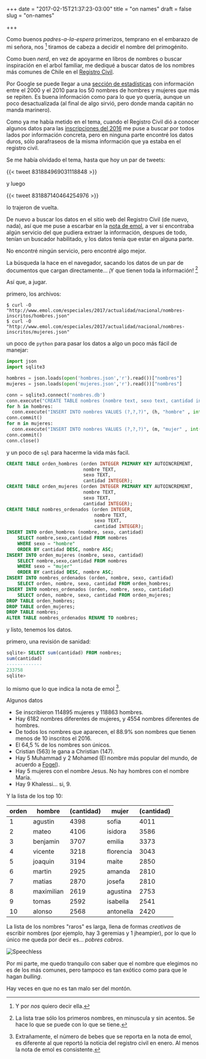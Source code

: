 +++
date = "2017-02-15T21:37:23-03:00"
title = "on names"
draft = false
slug = "on-names"

+++

Como buenos _padres-a-la-espera_ primerizos, temprano en el embarazo de mi señora, nos [^1] tiramos de cabeza a decidir el nombre del primogénito.

Como buen _nerd_, en vez de apoyarme en libros de nombres o buscar inspiración en el arbol familiar, me dediqué a buscar datos de los nombres más comunes de Chile en el [Registro Civil](https://www.srcei.cl/).

Por Google se puede llegar a una [sección de estadísticas](http://www.registrocivil.cl/Servicios/Estadisticas/Archivos/NombresComunes/Nombres_Annos.htm) con información entre el 2000 y el 2010 para los 50 nombres de hombres y mujeres que más se repiten.
Es buena información como para lo que yo quería, aunque un poco desactualizada (al final de algo sirvió, pero donde manda capitán no manda marinero). 

Como ya me había metido en el tema, cuando el Registro Civil dió a conocer algunos datos para las [inscripciones del 2016](https://registrocivilwp.srcei.cl/noticias/sofia-y-agustin-fueron-los-nombres-mas-registrados-y-hubo-menos-inscripciones-de-nacimientos/) me puse a buscar por todos lados por información concreta, pero en ninguna parte encontré los datos duros, sólo parafraseos de la misma información que ya estaba en el registro civil.

Se me había olvidado el tema, hasta que hoy un par de tweets:

{{< tweet 831884969031118848 >}}

y luego

{{< tweet 831887140464254976 >}}

lo trajeron de vuelta.

De nuevo a buscar los datos en el sitio web del Registro Civil (de nuevo, nada), así que me puse a escarbar en la [nota de emol](http://www.emol.com/noticias/Nacional/2017/02/15/844980/Que-tan-popular-es-tu-nombre-Conoce-cuantas-veces-fue-registrado-el-ano-pasado.html), a ver si encontraba algún servicio del que pudiera extraer la información, despues de todo, tenían un buscador habilitado, y los datos tenía que estar en alguna parte.

No encontré ningún servicio, pero encontré algo mejor.

La búsqueda la hace en el navegador, sacando los datos de un par de documentos que cargan directamente... ¡Y que tienen toda la información! [^2]

Así que, a jugar.

primero, los archivos:

```
$ curl -O "http://www.emol.com/especiales/2017/actualidad/nacional/nombres-inscritos/hombres.json"
$ curl -O "http://www.emol.com/especiales/2017/actualidad/nacional/nombres-inscritos/mujeres.json"
```

un poco de `python` para pasar los datos a algo un poco más fácil de manejar:

``` python
import json
import sqlite3

hombres = json.loads(open('hombres.json','r').read())["nombres"]
mujeres = json.loads(open('mujeres.json','r').read())["nombres"]

conn = sqlite3.connect('nombres.db')
conn.execute("CREATE TABLE nombres (nombre text, sexo text, cantidad int)")
for h in hombres:
  conn.execute("INSERT INTO nombres VALUES (?,?,?)", (h, "hombre" , int(hombres[h]['n'])))
conn.commit()
for m in mujeres:
  conn.execute("INSERT INTO nombres VALUES (?,?,?)", (m, "mujer" , int(mujeres[m]['n'])))
conn.commit()
conn.close()
```

y un poco de `sql` para hacerme la vida más facil.

``` sql
CREATE TABLE orden_hombres (orden INTEGER PRIMARY KEY AUTOINCREMENT,
                            nombre TEXT, 
                            sexo TEXT, 
                            cantidad INTEGER);
CREATE TABLE orden_mujeres (orden INTEGER PRIMARY KEY AUTOINCREMENT, 
                            nombre TEXT, 
                            sexo TEXT, 
                            cantidad INTEGER);
CREATE TABLE nombres_ordenados (orden INTEGER, 
                                nombre TEXT, 
                                sexo TEXT, 
                                cantidad INTEGER);
INSERT INTO orden_hombres (nombre, sexo, cantidad) 
    SELECT nombre,sexo,cantidad FROM nombres 
    WHERE sexo = "hombre" 
    ORDER BY cantidad DESC, nombre ASC;
INSERT INTO orden_mujeres (nombre, sexo, cantidad) 
    SELECT nombre,sexo,cantidad FROM nombres 
    WHERE sexo = "mujer" 
    ORDER BY cantidad DESC, nombre ASC;
INSERT INTO nombres_ordenados (orden, nombre, sexo, cantidad) 
    SELECT orden, nombre, sexo, cantidad FROM orden_hombres;
INSERT INTO nombres_ordenados (orden, nombre, sexo, cantidad) 
    SELECT orden, nombre, sexo, cantidad FROM orden_mujeres;
DROP TABLE orden_hombres;
DROP TABLE orden_mujeres;
DROP TABLE nombres;
ALTER TABLE nombres_ordenados RENAME TO nombres;
```

y listo, tenemos los datos.

primero, una revisión de sanidad:
``` sql
sqlite> SELECT sum(cantidad) FROM nombres;
sum(cantidad)
-------------
233758
sqlite>
```
lo mismo que lo que indica la nota de emol [^3].

Algunos datos

* Se inscribieron 114895 mujeres y 118863 hombres.
* Hay 6182 nombres diferentes de mujeres, y 4554 nombres diferentes de hombres.
* De todos los nombres que aparecen, el 88.9% son nombres que tienen menos de 10 inscritos el 2016. 
* El 64,5 % de los nombres son únicos.
* Cristian (563) le gana a Christian (147).
* Hay 5 Muhammad y 2 Mohamed  (El nombre más popular del mundo, de acuerdo a [Fogel](http://www.imdb.com/title/tt0829482/)).
* Hay 5 mujeres con el nombre Jesus. No hay hombres con el nombre María.
* Hay 9 Khalessi... si, 9.

Y la lista de los top 10:

 orden | hombre     | (cantidad) | mujer     | (cantidad)
-------|------------|------------|-----------|--------
 1     | agustin    | 4398       | sofia     | 4011
 2     | mateo      | 4106       | isidora   | 3586
 3     | benjamin   | 3707       | emilia    | 3373
 4     | vicente    | 3218       | florencia | 3043
 5     | joaquin    | 3194       | maite     | 2850
 6     | martin     | 2925       | amanda    | 2810
 7     | matias     | 2870       | josefa    | 2810
 8     | maximilian | 2619       | agustina  | 2753
 9     | tomas      | 2592       | isabella  | 2541
 10    | alonso     | 2568       | antonella | 2420



La lista de los nombres "raros" es larga, llena de formas _creativas_ de escribir nombres (por ejemplo, hay 3 geremias y 1 jheampier), por lo que lo único me queda por decir es... _pobres cabros_.

![Speechless](//www.andreslopez.cl/blog/gifs/speechless.firefly.gif)

Por mi parte, me quedo tranquilo con saber que el nombre que elegimos no es de los más comunes, pero tampoco es tan exótico como para que le hagan _bulling_.

Hay veces en que no es tan malo ser del montón.


[^1]: Y por _nos_ quiero decir ella.
[^2]: La lista trae sólo los primeros nombres, en minuscula y sin acentos. Se hace lo que se puede con lo que se tiene.
[^3]: Extrañamente, el número de bebes que se reporta en la nota de emol, es diferente al que reportó la noticia del registro civil en enero. Al menos la nota de emol es consistente.
